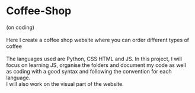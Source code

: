 # Coffee-Shop
(on coding) </br></br>
Here I create a coffee shop website where you can order different types of coffee </br>
</br>
The languages used are Python, CSS HTML and JS. In this project, I will focus on learning JS, organise the folders and document my code as well as coding with a good syntax and following the convention for each language. </br>
I will also work on the visual part of the website.


